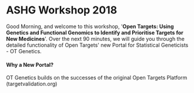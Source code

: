 # ASHG Workshop 2018

Good Morning, and welcome to this workshop, '**Open Targets:  Using Genetics and Functional Genomics to Identify and Prioritise Targets for New Medicines**'.  Over the next 90 minutes, we will guide you through the detailed functionality of Open Targets' new Portal for Statistical Geneticists - OT Genetics.

#### Why a New Portal?

OT Genetics builds on the successes of the original Open Targets Platform \(targetvalidation.org\)  


